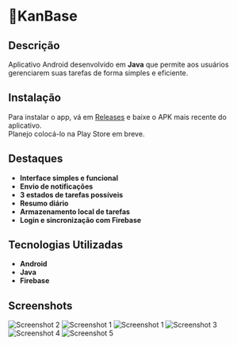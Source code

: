 # 📱KanBase

## Descrição

Aplicativo Android desenvolvido em **Java** que permite aos usuários gerenciarem suas tarefas de forma simples e eficiente.

## Instalação
Para instalar o app, vá em [Releases](https://github.com/felipeS5/KanBase/releases) e baixe o APK mais recente do aplicativo.  
Planejo colocá-lo na Play Store em breve.

## Destaques

- **Interface simples e funcional**
- **Envio de notificações**
- **3 estados de tarefas possíveis**
- **Resumo diário**
- **Armazenamento local de tarefas**
- **Login e sincronização com Firebase**

## Tecnologias Utilizadas

- **Android**
- **Java**
- **Firebase**

## Screenshots
![Screenshot 2](https://github.com/felipeS5/felipeS5/blob/main/.accets/screenshots/Screenshot_20241004-124217.png) ![Screenshot 1](https://github.com/felipeS5/felipeS5/blob/main/.accets/screenshots/Screenshot_20241004-124203.png) ![Screenshot 1](https://github.com/felipeS5/felipeS5/blob/main/.accets/screenshots/Screenshot_20241004-124028.png) ![Screenshot 3](https://github.com/felipeS5/felipeS5/blob/main/.accets/screenshots/Screenshot_20241004-124301.png) ![Screenshot 4](https://github.com/felipeS5/felipeS5/blob/main/.accets/screenshots/Screenshot_20241004-124406.png) ![Screenshot 5](https://github.com/felipeS5/felipeS5/blob/main/.accets/screenshots/Screenshot_20241004-125204.png)
